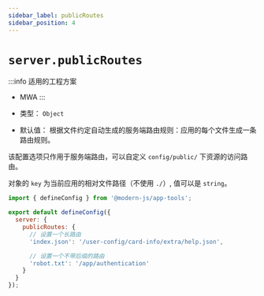 ```yaml
---
sidebar_label: publicRoutes
sidebar_position: 4
---
```


# `server.publicRoutes`

:::info 适用的工程方案
* MWA
:::

* 类型： `Object`
* 默认值： 根据文件约定自动生成的服务端路由规则：应用的每个文件生成一条路由规则。

该配置选项只作用于服务端路由，可以自定义 `config/public/` 下资源的访问路由。

对象的 `key` 为当前应用的相对文件路径（不使用 `./`）, 值可以是 `string`。

```javascript title="modern.config.js"
import { defineConfig } from '@modern-js/app-tools';

export default defineConfig({
  server: {
    publicRoutes: {
      // 设置一个长路由
      'index.json': '/user-config/card-info/extra/help.json',

      // 设置一个不带后缀的路由
      'robot.txt': '/app/authentication'
    }
  }
});
```
